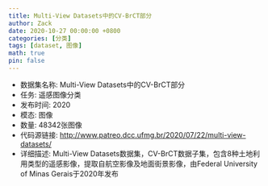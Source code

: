 ```yaml
---
title: Multi-View Datasets中的CV-BrCT部分
author: Zack
date: 2020-10-27 00:00:00 +0800
categories: [分类]
tags: [dataset, 图像]
math: true
pin: false
---
```

- 数据集名称: Multi-View Datasets中的CV-BrCT部分
- 任务: 遥感图像分类
- 发布时间: 2020
- 模态: 图像
- 数量: 48342张图像
- 代码源链接: http://www.patreo.dcc.ufmg.br/2020/07/22/multi-view-datasets/
- 详细描述: Multi-View Datasets数据集，CV-BrCT数据子集，包含8种土地利用类型的遥感影像，提取自航空影像及地面街景影像，由Federal University of Minas Gerais于2020年发布
